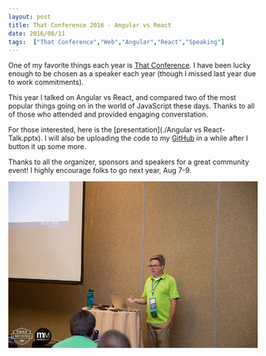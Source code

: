```yaml
---
layout: post
title: That Conference 2016 - Angular vs React
date: 2016/08/11
tags:  ["That Conference","Web","Angular","React","Speaking"]
---
```


One of my favorite things each year is [That Conference](https://www.thatconference.com). I have been lucky enough to
be chosen as a speaker each year (though I missed last year due to work commitments).

This year I talked on Angular vs React, and compared two of the most popular things going on in the world of
JavaScript these days. Thanks to all of those who attended and provided engaging converstation.

For those interested, here is the [presentation](./Angular vs React-Talk.pptx). I will also be uploading the code to my
[GitHub](https://wwww.github.com/jptacek) in a while after I button it up some more.

Thanks to all the organizer, sponsors and speakers for a great community event! I highly encourage folks to go
next year, Aug 7-9.

![ThatConference 2016](ThatConference2016.jpg)

